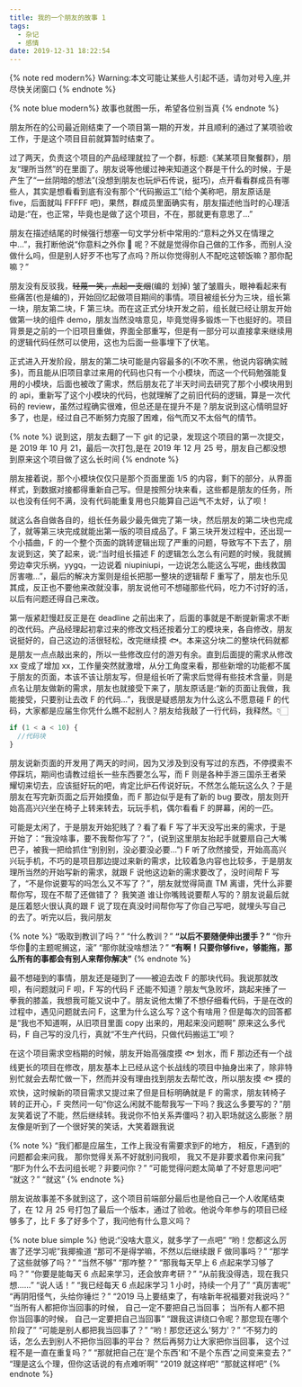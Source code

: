 ```yaml
---
title: 我的一个朋友的故事 1
tags:
  - 杂记
  - 感情
date: 2019-12-31 18:22:54
---
```



{% note red modern%}
Warning:本文可能让某些人引起不适，请勿对号入座,并尽快关闭窗口
{% endnote %}

{% note blue modern%}
故事也就图一乐，希望各位别当真
{% endnote %}

朋友所在的公司最近刚结束了一个项目第一期的开发，并且顺利的通过了某项验收工作，于是这个项目目前就算暂时结束了。

过了两天，负责这个项目的产品经理就拉了一个群，标题:《某某项目聚餐群》，朋友“理所当然”的在里面了。朋友说等他缓过神来知道这个群是干什么的时候，于是产生了“一丝阴暗的想法”(没想到朋友也玩炉石传说，挺巧)，点开看看群成员有哪些人，其实是想看看到底有没有那个“代码搬运工”(给个美称吧，朋友原话是 five，后面就叫 FFFFF 吧)，果然，群成员里面确实有，朋友描述他当时的心理活动是:“在，也正常，毕竟也是做了这个项目，不在，那就更有意思了…”

朋友在描述结尾的时候强行想塞一句文学分析中常用的:“意料之外又在情理之中…”，我打断他说“你意料之外你 🐴 呢？不就是觉得你自己做的工作多，而别人没做什么吗，但是别人好歹不也写了点吗？所以你觉得别人不配吃这顿饭嘛？那你配嘛？”

朋友没有反驳我，~~轻蔑一笑，点起一支烟~~(编的 划掉) 皱了皱眉头，眼神看起来有些痛苦(也是编的)，开始回忆起做项目期间的事情。项目被组长分为三块，组长第一块，朋友第二块，F 第三块。而在这正式分块开发之前，组长就已经让朋友开始做第一块的组件 demo，朋友当然没啥意见，毕竟觉得多锻炼一下也挺好的。项目背景是之前的一个旧项目重做，界面全部重写，但是有一部分可以直接拿来继续用的逻辑代码任然可以使用，这也为后面一些事埋下了伏笔。

正式进入开发阶段，朋友的第二块可能是内容最多的(不吹不黑，他说内容确实贼多)，而且能从旧项目拿过来用的代码也只有一个小模块，而这一个代码勉强能复用的小模块，后面也被改了需求，然后朋友花了半天时间去研究了那个小模块用到的 api，重新写了这个小模块的代码，也就理解了之前旧代码的逻辑，算是一次代码的 review，虽然过程确实很难，但总还是在提升不是？朋友说到这心情明显好多了，也是，经过自己不断努力克服了困难，俗气而又不太俗气的情节。

{% note %}
说到这，朋友去翻了一下 git 的记录，发现这个项目的第一次提交，是 2019 年 10 月 21，最后一次打包,是在 2019 年 12 月 25 号，朋友自己都没想到原来这个项目做了这么长时间
{% endnote %}

朋友接着说，那个小模块仅仅只是那个页面里面 1/5 的内容，剩下的部分，从界面样式，到数据对接都得重新自己写。但是按照分块来看，这些都是朋友的任务，所以也没有任何不满，没有代码能重复用也只能算自己运气不太好，认了呗！

就这么各自做各自的，组长任务最少最先做完了第一块，然后朋友的第二块也完成了，就等第三块完成就能出第一版的项目成品了。F 第三块开发过程中，还出现一个小插曲，F 的一个整个页面的跳转逻辑出现了严重的问题，导致写不下去了，朋友说到这，笑了起来，说:“当时组长描述 F 的逻辑怎么怎么有问题的时候，我就搁旁边幸灾乐祸，yygq，一边说着 niupiniupi，一边说怎么能这么写呢，曲线救国厉害嗷…”，最后的解决方案则是组长把那一整块的逻辑帮 F 重写了，朋友也乐见其成，反正也不要他来改就没事，朋友说他可不想碰那些代码，吃力不讨好的活，以后有问题还得自己来改。

第一版紧赶慢赶反正是在 deadline 之前出来了，后面的事就是不断提新需求不断的改代码。产品经理起初拿过来的修改文档还按着分工的模块来，各自修改，朋友说挺好的，自己这边的活很轻松，改完继续摸 🐟。本来这分块二的整块代码就都是朋友一点点敲出来的，所以一些修改应付的游刃有余。直到后面提的需求从修改 xx 变成了增加 xx，工作量突然就激增，从分工角度来看，那些新增的功能都不属于朋友的页面，本该不该让朋友写，但是组长听了需求后觉得有些技术含量，则是点名让朋友做新的需求，朋友也就接受下来了，朋友原话是:“新的页面让我做，我能接受，只要别让去改 F 的代码…”，我很是疑惑朋友为什么这么不愿意碰 F 的代码，大家都是应届生你凭什么瞧不起别人？朋友给我敲了一行代码，我释然。👇🏻

```js
if (1 < a < 10) {
  //代码块
}
```

朋友说新页面的开发用了两天的时间，因为又涉及到没有写过的东西，不停摸索不停踩坑，期间也请教过组长一些东西要怎么写，而 F 则是各种手游三国杀王者荣耀切来切去，应该挺好玩的吧，肯定比炉石传说好玩，不然怎么能玩这么久？于是朋友在写完新页面之后开始摸鱼，而 F 那边似乎是有了新的 bug 要改，朋友则开始高高兴兴坐在椅子上转来转去，玩玩手机，偶尔看看 F 的屏幕，闲的一匹。

可能是太闲了，于是朋友开始犯贱了？看了看 F 写了半天没写出来的需求，于是开始了：“我没啥事，要不我帮你写了？”，(说到这里朋友抬起手就要扇自己大嘴巴子，被我一把给抓住“别别别，没必要没必要…”) F 听了欣然接受，开始高高兴兴玩手机，不巧的是项目那边提过来新的需求，比较着急内容也比较多，于是朋友理所当然的开始写新的需求，就跟 F 说他这边新的需求要改了，没时间帮 F 写了，“不是你说要写的吗怎么又不写了？”，朋友就觉得简直 TM 离谱，凭什么非要帮你写，现在不帮了还做错了？ 我笑道 谁让你嘴贱说要帮人写的？朋友说最后就是压着怒火很认真的跟 F 说了现在真没时间帮你写了你自己写吧，就埋头写自己的去了。听完以后，我问朋友

{% note %}
“吸取到教训了吗？”
“什么教训？”
**“以后不要随便伸出援手？”**
“你升华你🐴的主题呢搁这，滚”
“那你就没啥想法？”
**“有啊！只要你够five，够能拖，那么所有的事都会有别人来帮你解决”**
{% endnote %}

最不想碰到的事情，朋友还是碰到了——被迫去改 F 的那块代码。我说那就改呗，有问题就问 F 呗，F 写的代码 F 还能不知道？朋友气急败坏，跳起来捶了一拳我的膝盖，我想我可能又说中了。朋友说他太懒了不想仔细看代码，于是在改的过程中，遇见问题就去问 F，这里为什么这么写？这个有啥用？但是每次的回答都是“我也不知道啊，从旧项目里面 copy 出来的，用起来没问题啊” 原来这么多代码，F 自己写的没几行，真就“不生产代码，只做代码搬运工”呗？

在这个项目需求空档期的时候，朋友开始高强度摸 🐟 划水，而 F 那边还有一个战线更长的项目在修改，朋友基本上已经从这个长战线的项目中抽身出来了，除非特别忙就会去帮忙做一下，然而并没有理由找到朋友去帮忙改，所以朋友摸 🐟 摸的欢快，这时候新的项目需求又提过来了但是目标明确就是 F 的需求，朋友转椅子转的正开心，F 突然问一句“你这么闲就不能帮我写一下吗？我这么多要写的？”朋友笑着说了不能，然后继续转。我说你不怕关系弄僵吗？初入职场就这么膨胀？朋友像是听到了一个很好笑的笑话，大笑着跟我说

{% note %}
“我们都是应届生，工作上我没有需要求到F的地方，
 相反，F遇到的问题都会来问我，
 那你觉得关系不好就别问我呗，
 我又不是非要求着你来问我”
“那F为什么不去问组长呢？非要问你？”
“可能觉得问题太简单了不好意思问吧”
“就这？”
“就这”
{% endnote %}

朋友说故事差不多就到这了，这个项目前端部分最后也是他自己一个人收尾结束了，在 12 月 25 号打包了最后一个版本，通过了验收。他说今年参与的项目已经够多了，比 F 多了好多个了，我问他有什么意义吗？

{% note blue simple %}
他说:“没啥大意义，就多学了一点吧”
“哟！您都这么厉害了还学习呢”我揶揄道
“那可不是得学嘛，不然以后继续跟 F 做同事吗？”
“那学了这些就够了吗？”
“当然不够”
“那咋整？”
“那我每天早上 6 点起来学习够了吗？”
“你要是能每天 6 点起来学习，还会放弃考研？”
“从前我没得选，现在我只想……”
“说人话！”
“我已经每天 6 点起床学习 1 小时，持续一个月了”
“真厉害呢”
“再阴阳怪气，头给你锤烂？”
“2019 马上要结束了，有啥新年祝福要对我说吗？”
“当所有人都把你当回事的时候，
自己一定不要把自己当回事；
当所有人都不把你当回事的时候，
自己一定要把自己当回事”
“跟我这讲绕口令呢？那您现在哪个阶段了”
“可能是别人都把我当回事了？”
“哟！那您还这么'努力'？”
“不努力的话，怎么去到别人不把你当回事的平台？
然后再努力让大家把你当回事，
这个过程不是一直在重复吗？”
“那就把自己在'是个东西'和'不是个东西'之间变来变去？”
“理是这么个理，但你这话说的有点难听啊”
“2019 就这样吧”
“那就这样吧”
{% endnote %}
